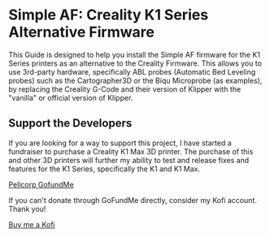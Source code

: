 # Simple AF: Creality K1 Series Alternative Firmware

This Guide is designed to help you install the Simple AF firmware for the K1 Series printers as an alternative to the Creality Firmware.
This allows you to use 3rd-party hardware, specifically ABL probes (Automatic Bed Leveling probes) such as the Cartographer3D or the Biqu Microprobe (as examples), by replacing the Creality G-Code and their version of Klipper with the "vanilla" or official version of Klipper.

## Support the Developers

If you are looking for a way to support this project, I have started a fundraiser to purchase a Creality K1 Max 3D printer. The purchase of this and other 3D printers will further my ability to test and release fixes and features for the K1 Series, specifically the K1 and K1 Max.

[Pellcorp GofundMe](https://gofund.me/2033eedb)

If you can't donate through GoFundMe directly, consider my Kofi account. Thank you!

[Buy me a Kofi](https://ko-fi.com/pellcorp49698)

